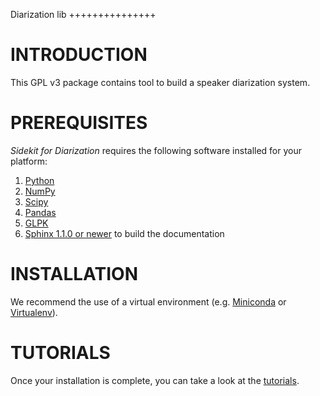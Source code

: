 Diarization lib
+++++++++++++++

INTRODUCTION
============

This GPL v3 package contains tool to build a speaker diarization system.


PREREQUISITES
=============

*Sidekit for Diarization* requires the following software installed for your platform:

1. [Python](http://www.python.org)
2. [NumPy](http://www.numpy.org/)
3. [Scipy](http://http://www.scipy.org/)
4. [Pandas](http://http://www.pandas.org/)
5. [GLPK](https://www.gnu.org/software/glpk/)
6. [Sphinx 1.1.0 or newer](http://http://sphinx-doc.org/) to build the documentation

INSTALLATION
============

We recommend the use of a virtual environment (e.g. [Miniconda](https://conda.io/miniconda.html) or [Virtualenv](https://virtualenv.readthedocs.io/en/latest/)).

TUTORIALS
=========

Once your installation is complete, you can take a look at the [tutorials](https://git-lium.univ-lemans.fr/Meignier/s4d/tree/master/tutorials).